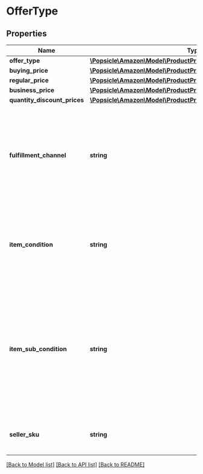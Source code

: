 # OfferType

## Properties
Name | Type | Description | Notes
------------ | ------------- | ------------- | -------------
**offer_type** | [**\Popsicle\Amazon\Model\ProductPricing\OfferCustomerType**](OfferCustomerType.md) |  | [optional] 
**buying_price** | [**\Popsicle\Amazon\Model\ProductPricing\PriceType**](PriceType.md) |  | 
**regular_price** | [**\Popsicle\Amazon\Model\ProductPricing\MoneyType**](MoneyType.md) |  | 
**business_price** | [**\Popsicle\Amazon\Model\ProductPricing\MoneyType**](MoneyType.md) |  | [optional] 
**quantity_discount_prices** | [**\Popsicle\Amazon\Model\ProductPricing\QuantityDiscountPriceType[]**](QuantityDiscountPriceType.md) |  | [optional] 
**fulfillment_channel** | **string** | The fulfillment channel for the offer listing. Possible values:  * Amazon - Fulfilled by Amazon. * Merchant - Fulfilled by the seller. | 
**item_condition** | **string** | The item condition for the offer listing. Possible values: New, Used, Collectible, Refurbished, or Club. | 
**item_sub_condition** | **string** | The item subcondition for the offer listing. Possible values: New, Mint, Very Good, Good, Acceptable, Poor, Club, OEM, Warranty, Refurbished Warranty, Refurbished, Open Box, or Other. | 
**seller_sku** | **string** | The seller stock keeping unit (SKU) of the item. | 

[[Back to Model list]](../../README.md#documentation-for-models) [[Back to API list]](../../README.md#documentation-for-api-endpoints) [[Back to README]](../../README.md)

